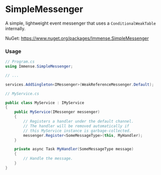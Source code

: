 # SimpleMessenger
A simple, lightweight event messenger that uses a `ConditionalWeakTable` internally.

NuGet: https://www.nuget.org/packages/Immense.SimpleMessenger


### Usage

``` C#
// Program.cs
using Immense.SimpleMessenger;

// ...

services.AddSingleton<IMessenger>(WeakReferenceMessenger.Default);
```

``` C#
// MyService.cs

public class MyService : IMyService
{
    public MyService(IMessenger messenger)
    {
        // Registers a handler under the default channel.
        // The handler will be removed automatically if
        // this MyService instance is garbage-collected.
        messenger.Register<SomeMessageType>(this, MyHandler);
    }

    private async Task MyHandler(SomeMessageType message)
    {
        // Handle the message.
    }
}
```